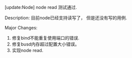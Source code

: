 [update:Node] node read 测试通过.

Description:
目前node已经支持读写了， 但是还没有写的用例.

Major Changes:
1. 修复bind不能重复使用端口的错误.
2. 修复busd内存超过配置大小错误。
3. 实现node read.